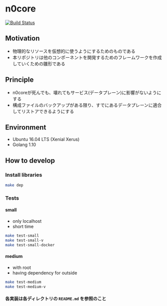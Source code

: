 # n0core

[![Build Status](https://travis-ci.org/n0stack/n0core.svg?branch=master)](https://travis-ci.org/n0stack/n0core)

## Motivation

- 物理的なリソースを仮想的に使うようにするためのものである
- 本リポジトリは他のコンポーネントを開発するためのフレームワークを作成していくための雛形である

## Principle

- n0coreが死んでも、壊れてもサービス(データプレーン)に影響がないようにする
- 構成ファイルのバックアップがある限り、すでにあるデータプレーンに適合してリストアできるようにする

## Environment

- Ubuntu 16.04 LTS (Xenial Xerus)
- Golang 1.10

## How to develop

### Install libraries

```sh
make dep
```

### Tests

#### small
- only localhost
- short time

```sh
make test-small
make test-small-v
make test-small-docker
```

#### medium

- with root
- having dependency for outside

```sh
make test-medium
make test-medium-v
```

#### 各実装は各ディレクトリの `README.md` を参照のこと
